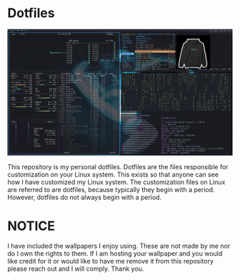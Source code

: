 # Dotfiles
![](screenshots/gentoo_rice.png)

This repository is my personal dotfiles. Dotfiles are the files responsible for customization on your Linux system. This exists so that anyone can see how I have customized my Linux system. The customization files on Linux are referred to are dotfiles, because typically they begin with a period. However, dotfiles do not always begin with a period.

# NOTICE
I have included the wallpapers I enjoy using. These are not made by me nor do I own the rights to them. If I am hosting your wallpaper and you would like credit for it or would like to have me remove it from this repository please reach out and I will comply. Thank you.
